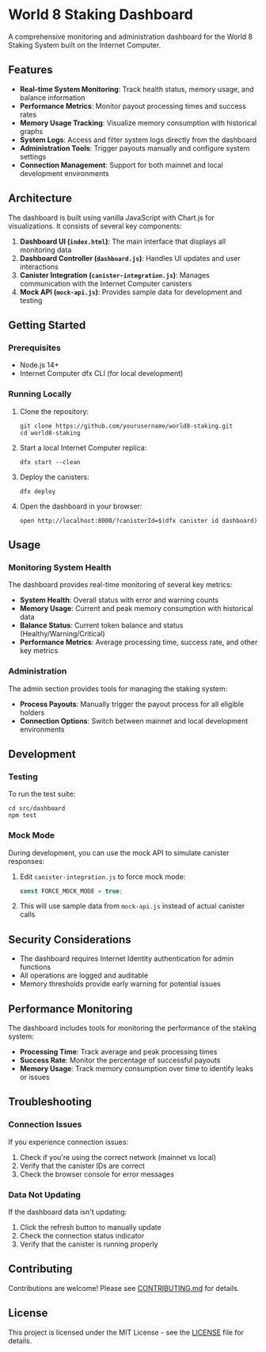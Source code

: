 # World 8 Staking Dashboard

A comprehensive monitoring and administration dashboard for the World 8 Staking System built on the Internet Computer.

## Features

- **Real-time System Monitoring**: Track health status, memory usage, and balance information
- **Performance Metrics**: Monitor payout processing times and success rates
- **Memory Usage Tracking**: Visualize memory consumption with historical graphs
- **System Logs**: Access and filter system logs directly from the dashboard
- **Administration Tools**: Trigger payouts manually and configure system settings
- **Connection Management**: Support for both mainnet and local development environments

## Architecture

The dashboard is built using vanilla JavaScript with Chart.js for visualizations. It consists of several key components:

1. **Dashboard UI (`index.html`)**: The main interface that displays all monitoring data
2. **Dashboard Controller (`dashboard.js`)**: Handles UI updates and user interactions
3. **Canister Integration (`canister-integration.js`)**: Manages communication with the Internet Computer canisters
4. **Mock API (`mock-api.js`)**: Provides sample data for development and testing

## Getting Started

### Prerequisites

- Node.js 14+
- Internet Computer dfx CLI (for local development)

### Running Locally

1. Clone the repository:
   ```
   git clone https://github.com/yourusername/world8-staking.git
   cd world8-staking
   ```

2. Start a local Internet Computer replica:
   ```
   dfx start --clean
   ```

3. Deploy the canisters:
   ```
   dfx deploy
   ```

4. Open the dashboard in your browser:
   ```
   open http://localhost:8000/?canisterId=$(dfx canister id dashboard)
   ```

## Usage

### Monitoring System Health

The dashboard provides real-time monitoring of several key metrics:

- **System Health**: Overall status with error and warning counts
- **Memory Usage**: Current and peak memory consumption with historical data
- **Balance Status**: Current token balance and status (Healthy/Warning/Critical)
- **Performance Metrics**: Average processing time, success rate, and other key metrics

### Administration

The admin section provides tools for managing the staking system:

- **Process Payouts**: Manually trigger the payout process for all eligible holders
- **Connection Options**: Switch between mainnet and local development environments

## Development

### Testing

To run the test suite:

```
cd src/dashboard
npm test
```

### Mock Mode

During development, you can use the mock API to simulate canister responses:

1. Edit `canister-integration.js` to force mock mode:
   ```javascript
   const FORCE_MOCK_MODE = true;
   ```

2. This will use sample data from `mock-api.js` instead of actual canister calls

## Security Considerations

- The dashboard requires Internet Identity authentication for admin functions
- All operations are logged and auditable
- Memory thresholds provide early warning for potential issues

## Performance Monitoring

The dashboard includes tools for monitoring the performance of the staking system:

- **Processing Time**: Track average and peak processing times
- **Success Rate**: Monitor the percentage of successful payouts
- **Memory Usage**: Track memory consumption over time to identify leaks or issues

## Troubleshooting

### Connection Issues

If you experience connection issues:

1. Check if you're using the correct network (mainnet vs local)
2. Verify that the canister IDs are correct
3. Check the browser console for error messages

### Data Not Updating

If the dashboard data isn't updating:

1. Click the refresh button to manually update
2. Check the connection status indicator
3. Verify that the canister is running properly

## Contributing

Contributions are welcome! Please see [CONTRIBUTING.md](../CONTRIBUTING.md) for details.

## License

This project is licensed under the MIT License - see the [LICENSE](../LICENSE) file for details. 
